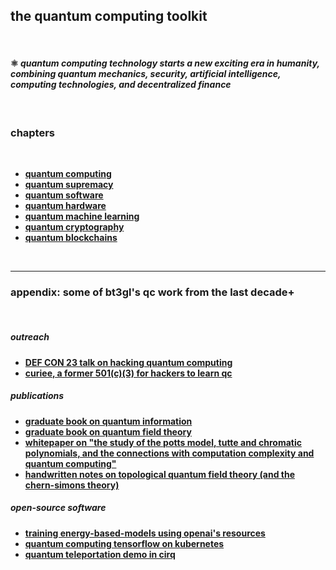 ## the quantum computing toolkit

<br>

#### ⚛️ *quantum computing technology starts a new exciting era in humanity, combining quantum mechanics, security, artificial intelligence, computing technologies, and decentralized finance*

<br>

### chapters

<br>

* **[quantum computing](quantum_computing)**
* **[quantum supremacy](quantum_supremacy)**
* **[quantum software](quantum_software)**
* **[quantum hardware](quantum_hardware)**
* **[quantum machine learning](quantum_machine_learning)**
* **[quantum cryptography](post_quantum_crypto)**
* **[quantum blockchains](blockchains)**

<br>

---

### appendix: some of bt3gl's qc work from the last decade+

<br>

##### outreach
* **[DEF CON 23 talk on hacking quantum computing](https://www.youtube.com/watch?v=1Fp6ibfOQ4Y)**
* **[curiee, a former 501(c)(3) for hackers to learn qc](http://web.archive.org/web/20200426052315/http://curiee.com/)**

##### publications
* **[graduate book on quantum information](http://www.astro.sunysb.edu/steinkirch/books/qi.pdf)**
* **[graduate book on quantum field theory](https://www.astro.sunysb.edu/steinkirch/books/qft.pdf)**
* **[whitepaper on "the study of the potts model, tutte and chromatic polynomials, and the connections with computation complexity and quantum computing"](https://www.astro.sunysb.edu/steinkirch/reviews/potts_model_paper.pdf)**
* **[handwritten notes on topological quantum field theory (and the chern-simons theory)](https://www.astro.sunysb.edu/steinkirch/books/tqfts.pdf)**
  
##### open-source software
* **[training energy-based-models using openai's resources](https://github.com/autistic-symposium/ml-ai-agents-py/tree/master/EBMs)**
* **[quantum computing tensorflow on kubernetes](https://github.com/autistic-symposium/ml-qtensorflow-py?tab=readme-ov-file)**
* **[quantum teleportation demo in cirq](https://www.youtube.com/watch?v=oGYMrXpQT-8)**

